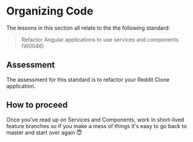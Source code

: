 # Organizing Code

The lessons in this section all relate to the the following standard:

> Refactor Angular applications to use services and components (W0046)

## Assessment

The assessment for this standard is to refactor your Reddit Clone application.

## How to proceed

Once you've read up on Services and Components, work in short-lived feature branches so if you make a mess of things it's easy to go back to master and start over again 😇
